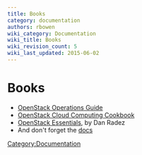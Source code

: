 ```yaml
---
title: Books
category: documentation
authors: rbowen
wiki_category: Documentation
wiki_title: Books
wiki_revision_count: 5
wiki_last_updated: 2015-06-02
---
```


# Books

*   [OpenStack Operations Guide](http://www.lulu.com/shop/openstack-foundation/openstack-operations-guide/paperback/product-20958016.html)
*   [OpenStack Cloud Computing Cookbook](http://www.amazon.com/OpenStack-Cloud-Computing-Cookbook-Jackson/dp/1849517320)
*   [OpenStack Essentials](https://www.packtpub.com/books/info/authors/dan-radez), by Dan Radez
*   And don't forget the [docs](http://docs.openstack.org/)

<Category:Documentation>
